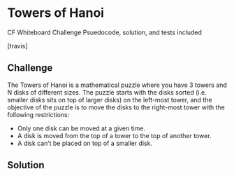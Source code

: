# Towers of Hanoi
CF Whiteboard Challenge
Psuedocode, solution, and tests included

[travis]

## Challenge
The Towers of Hanoi is a mathematical puzzle where you have 3 towers and N disks of different sizes.
The puzzle starts with the disks sorted (i.e. smaller disks sits on top of larger disks) on the left-most tower, and the objective of the puzzle is to move the disks to the right-most tower with the following restrictions:
* Only one disk can be moved at a given time.
* A disk is moved from the top of a tower to the top of another tower.
* A disk can’t be placed on top of a smaller disk.

## Solution
<!-- Embedded whiteboard image -->